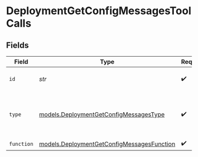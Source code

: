 # DeploymentGetConfigMessagesToolCalls


## Fields

| Field                                                                                          | Type                                                                                           | Required                                                                                       | Description                                                                                    |
| ---------------------------------------------------------------------------------------------- | ---------------------------------------------------------------------------------------------- | ---------------------------------------------------------------------------------------------- | ---------------------------------------------------------------------------------------------- |
| `id`                                                                                           | *str*                                                                                          | :heavy_check_mark:                                                                             | The ID of the tool call.                                                                       |
| `type`                                                                                         | [models.DeploymentGetConfigMessagesType](../models/deploymentgetconfigmessagestype.md)         | :heavy_check_mark:                                                                             | The type of the tool. Currently, only `function` is supported.                                 |
| `function`                                                                                     | [models.DeploymentGetConfigMessagesFunction](../models/deploymentgetconfigmessagesfunction.md) | :heavy_check_mark:                                                                             | N/A                                                                                            |